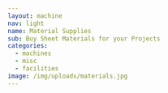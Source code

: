 ```yaml
---
layout: machine
nav: light
name: Material Supplies
sub: Buy Sheet Materials for your Projects
categories:
  - machines
  - misc
  - facilities
image: /img/uploads/materials.jpg
---
```

